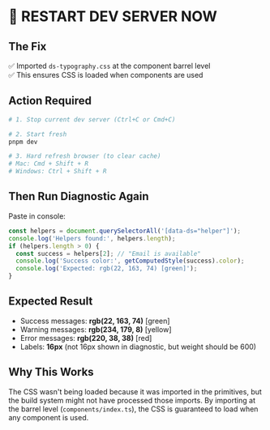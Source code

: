 # 🔄 RESTART DEV SERVER NOW

## The Fix
✅ Imported `ds-typography.css` at the component barrel level  
✅ This ensures CSS is loaded when components are used

## Action Required
```bash
# 1. Stop current dev server (Ctrl+C or Cmd+C)

# 2. Start fresh
pnpm dev

# 3. Hard refresh browser (to clear cache)
# Mac: Cmd + Shift + R
# Windows: Ctrl + Shift + R
```

## Then Run Diagnostic Again
Paste in console:
```javascript
const helpers = document.querySelectorAll('[data-ds="helper"]');
console.log('Helpers found:', helpers.length);
if (helpers.length > 0) {
  const success = helpers[2]; // "Email is available"
  console.log('Success color:', getComputedStyle(success).color);
  console.log('Expected: rgb(22, 163, 74) [green]');
}
```

## Expected Result
- Success messages: **rgb(22, 163, 74)** [green]
- Warning messages: **rgb(234, 179, 8)** [yellow]
- Error messages: **rgb(220, 38, 38)** [red]
- Labels: **16px** (not 16px shown in diagnostic, but weight should be 600)

## Why This Works
The CSS wasn't being loaded because it was imported in the primitives, but the build system might not have processed those imports. By importing at the barrel level (`components/index.ts`), the CSS is guaranteed to load when any component is used.
